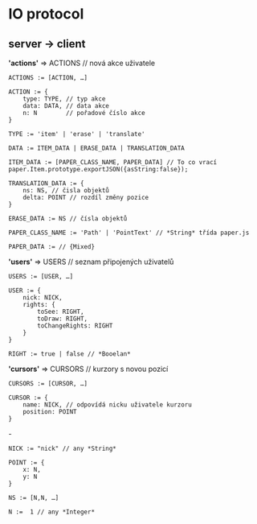 # IO protocol

## server -> client 

**'actions'** => ACTIONS // nová akce uživatele

	ACTIONS := [ACTION, …]

	ACTION := {
		type: TYPE,	// typ akce
		data: DATA,	// data akce
		n: N		// pořadové číslo akce
	}

	TYPE := 'item' | 'erase' | 'translate'

	DATA := ITEM_DATA | ERASE_DATA | TRANSLATION_DATA

	ITEM_DATA := [PAPER_CLASS_NAME, PAPER_DATA] // To co vrací paper.Item.prototype.exportJSON({asString:false});

	TRANSLATION_DATA := {
		ns: NS, // čisla objektů
		delta: POINT // rozdíl změny pozice 
	}

	ERASE_DATA := NS // čísla objektů

	PAPER_CLASS_NAME := 'Path' | 'PointText' // *String* třída paper.js

	PAPER_DATA := // {Mixed}


**'users'** => USERS // seznam připojených uživatelů

	USERS := [USER, …]

	USER :=	{
		nick: NICK,
		rights: {
			toSee: RIGHT,
			toDraw: RIGHT,
			toChangeRights: RIGHT
		}
	}

	RIGHT := true | false // *Booelan*


**'cursors'** => CURSORS // kurzory s novou pozicí

	CURSORS := [CURSOR, …]

	CURSOR := {
		name: NICK, // odpovídá nicku uživatele kurzoru
		position: POINT
	}


*-*

	NICK := "nick" // any *String*

	POINT := {
		x: N,
		y: N
	}

	NS := [N,N, …]

	N :=  1 // any *Integer*
